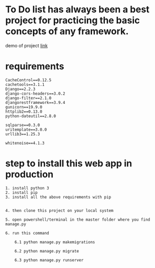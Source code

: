 
# To Do list has always been a best project for practicing the basic concepts of any framework.

demo of project [link](http://samstodolist.herokuapp.com/)

# requirements

    CacheControl==0.12.5
    cachetools==3.1.1
    Django==2.2.3
    django-cors-headers==3.0.2
    django-filter==2.1.0
    djangorestframework==3.9.4
    gunicorn==19.9.0
    httplib2==0.13.0
    python-dateutil==2.8.0

    sqlparse==0.3.0
    uritemplate==3.0.0
    urllib3==1.25.3

    whitenoise==4.1.3
    
    

# step to install this web app in production

    1. install python 3
    2. install pip
    3. install all the above requirements with pip
    

    4. then clone this project on your local system

    5. open powershell/terminal in the master folder where you find manage.py

    6. run this command 

        6.1 python manage.py makemigrations

        6.2 python manage.py migrate

        6.3 python manage.py runserver
